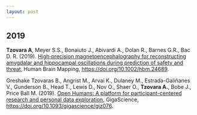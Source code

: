 ```yaml
---
layout: post
---
```


## 2019

**Tzovara A**, Meyer S.S., Bonaiuto J., Abivardi A., Dolan R., Barnes G.R., Bac D. R. (2019). [High‐precision magnetoencephalography for reconstructing amygdalar and hippocampal oscillations during prediction of safety and threat](https://onlinelibrary.wiley.com/doi/full/10.1002/hbm.24689), Human Brain Mapping, https://doi.org/10.1002/hbm.24689.

Greshake Tzovaras B., Angrist M., Arvai K., Dulaney M., Estrada-Galiñanes V., Gunderson B., Head T., Lewis D., Nov O., Shaer O., **Tzovara A.**, Bobe J., Price Ball M. (2019). [Open Humans: A platform for participant-centered research and personal data exploration](https://academic.oup.com/gigascience/article/8/6/giz076/5523201), GigaScience, https://doi.org/10.1093/gigascience/giz076.

